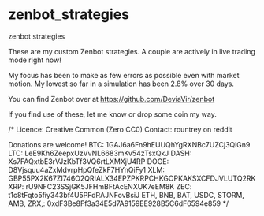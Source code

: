 # zenbot_strategies
zenbot strategies

These are my custom Zenbot  strategies. A couple are actively in live trading mode right now!

My focus has been to make as few errors as possible even with market motion. My lowest so far in a simulation has been 2.8% over 30 days.

You can find Zenbot over at https://github.com/DeviaVir/zenbot

If you find use of these, let me know or drop some coin my way.

/*
 Licence: Creative Common (Zero CC0)
 Contact: rountrey on reddit

 Donations are welcome! 
 BTC:
      1GAJ6a6Fn9hEUUQhYgRXNBc7UZCj3QiGn9
 LTC:
      LeE9Kh6ZeepxUzVvNL6683mKv54zTsxQkJ
 DASH:
      Xs7FAQxtbE3rVJzKbTf3VQ6rtLXMXjU4RP
 DOGE:
      D8Vjsquu4aZxMdvrpHpQfeZkF7HYnQiFy1
 XLM:
      GBP55PX2K67ZI746O2QRIALX34EPZPKRPCHKGOPKAKSXCFDJVLUTQ2RK
 XRP:
      rU9NFC23SSjGK5JFHmBFtAcENXUK7eEM8K
 ZEC:
      t1c8tFqto5fiy343bf4U5PFdRAJNFovBsiJ
 ETH, BNB, BAT, USDC, STORM, AMB, ZRX,:
     0xdF3Be8Ff3a34E5d7A9159EE928B5C6dF6594e859
*/
